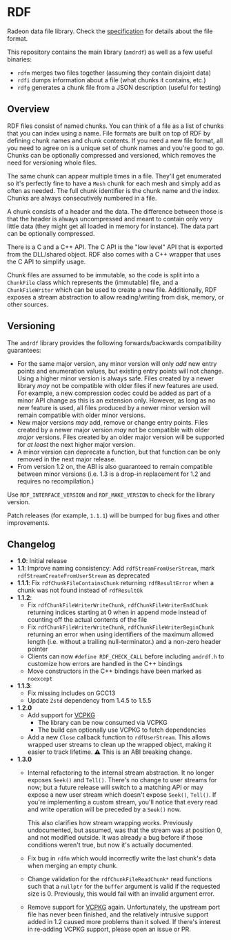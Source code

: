 # RDF

Radeon data file library. Check the [specification](docs/specification.md) for details about the file format.

This repository contains the main library (`amdrdf`) as well as a few useful binaries:

* `rdfm` merges two files together (assuming they contain disjoint data)
* `rdfi` dumps information about a file (what chunks it contains, etc.)
* `rdfg` generates a chunk file from a JSON description (useful for testing)

## Overview

RDF files consist of named chunks. You can think of a file as a list of chunks that you can index using a name. File formats are built on top of RDF by defining chunk names and chunk contents. If you need a new file format, all you need to agree on is a unique set of chunk names and you're good to go. Chunks can be optionally compressed and versioned, which removes the need for versioning whole files.

The same chunk can appear multiple times in a file. They'll get enumerated so it's perfectly fine to have a `Mesh` chunk for each mesh and simply add as often as needed. The full chunk identifier is the chunk name and the index. Chunks are always consecutively numbered in a file.

A chunk consists of a header and the data. The difference between those is that the header is always uncompressed and meant to contain only very little data (they might get all loaded in memory for instance). The data part can be optionally compressed.

There is a C and a C++ API. The C API is the "low level" API that is exported from the DLL/shared object. RDF also comes with a C++ wrapper that uses the C API to simplify usage.

Chunk files are assumed to be immutable, so the code is split into a `ChunkFile` class which represents the (immutable) file, and a `ChunkFileWriter` which can be used to create a new file. Additionally, RDF exposes a stream abstraction to allow reading/writing from disk, memory, or other sources.

## Versioning

The `amdrdf` library provides the following forwards/backwards compatibility guarantees:

* For the same major version, any minor version will only *add* new entry points and enumeration values, but existing entry points will not change. Using a higher minor version is always safe. Files created by a newer library *may* not be compatible with older files if new features are used. For example, a new compression codec could be added as part of a minor API change as this is an extension only. However, as long as no new feature is used, all files produced by a newer minor version will remain compatible with older minor versions.
* New major versions *may* add, remove or change entry points. Files created by a newer major version *may* not be compatible with older *major* versions. Files created by an older major version will be supported for *at least* the next higher major version.
* A minor version can deprecate a function, but that function can be only removed in the next major release.
* From version 1.2 on, the ABI is also guaranteed to remain compatible between minor versions (i.e. 1.3 is a drop-in replacement for 1.2 and requires no recompilation.)

Use `RDF_INTERFACE_VERSION` and `RDF_MAKE_VERSION` to check for the library version.

Patch releases (for example, `1.1.1`) will be bumped for bug fixes and other improvements.

## Changelog

* **1.0**: Initial release
* **1.1**: Improve naming consistency: Add `rdfStreamFromUserStream`, mark `rdfStreamCreateFromUserStream` as deprecated
* **1.1.1**: Fix `rdfChunkFileContainsChunk` returning `rdfResultError` when a chunk was not found instead of `rdfResultOk`  
* **1.1.2**:
  * Fix `rdfChunkFileWriterWriteChunk`, `rdfChunkFileWriterEndChunk` returning indices starting at 0 when in append mode instead of counting off the actual contents of the file
  * Fix `rdfChunkFileWriterWriteChunk`, `rdfChunkFileWriterBeginChunk` returning an error when using identifiers of the maximum allowed length (i.e. without a trailing null-terminator.) and a non-zero header pointer
  * Clients can now `#define RDF_CHECK_CALL` before including `amdrdf.h` to customize how errors are handled in the C++ bindings
  * Move constructors in the C++ bindings have been marked as `noexcept`
* **1.1.3**:
  * Fix missing includes on GCC13
  * Update `Zstd` dependency from 1.4.5 to 1.5.5
* **1.2.0**
  * Add support for [VCPKG](https://vcpkg.io/)
    * The library can be now consumed via VCPKG
    * The build can optionally use VCPKG to fetch dependencies
  * Add a new `Close` callback function to `rdfUserStream`. This allows wrapped user streams to clean up the wrapped object, making it easier to track lifetime. ⚠️ This is an ABI breaking change.
* **1.3.0**
  * Internal refactoring to the internal stream abstraction. It no longer exposes `Seek()` and `Tell()`. There's no change to user streams for now; but a future release will switch to a matching API or may expose a new user stream which doesn't expose `Seek()`, `Tell()`. If you're implementing a custom stream, you'll notice that every read and write operation will be preceded by a `Seek()` now.
  
    This also clarifies how stream wrapping works. Previously undocumented, but assumed, was that the stream was at position 0, and not modified outside. It was already a bug before if those conditions weren't true, but now it's actually documented.
  * Fix bug in `rdfm` which would incorrectly write the last chunk's data when merging an empty chunk.
  * Change validation for the `rdfChunkFileReadChunk*` read functions such that a `nullptr` for the `buffer` argument is valid if the requested size is 0. Previously, this would fail with an invalid argument error.
  * Remove support for [VCPKG](https://vcpkg.io/) again. Unfortunately, the upstream port file has never been finished, and the relatively intrusive support added in 1.2 caused more problems than it solved. If there's interest in re-adding VCPKG support, please open an issue or PR.
